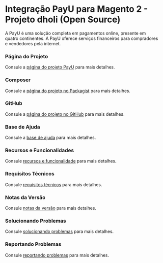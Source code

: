 # Integração PayU para Magento 2 - Projeto dholi (Open Source)

A PayU é uma solução completa em pagamentos online, presente em quatro continentes. A PayU oferece serviços financeiros para compradores e vendedores pela internet.

### Página do Projeto
Consule a [página do projeto PayU](https://www.dholi.dev/projetos/payu) para mais detalhes.

### Composer
Consule a [página do projeto no Packagist](https://packagist.org/packages/dholi/module-dholi-payu) para mais detalhes.

### GitHub
Consule a [página do projeto no GitHub](https://github.com/dholidev/module-dholi-payu-mirror) para mais detalhes.

### Base de Ajuda
Consule a [base de ajuda](https://docs.dholi.dev/payu) para mais detalhes.

### Recursos e Funcionalidades
Consule [recursos e funcionalidade](https://docs.dholi.dev/payu/iniciando) para mais detalhes.

### Requisitos Técnicos
Consule [requisitos técnicos](https://docs.dholi.dev/payu/iniciando) para mais detalhes.

### Notas da Versão
Consule [notas da versão](https://github.com/dholidev/module-dholi-payu-mirror/blob/master/CHANGELOG.md) para mais detalhes.

### Solucionando Problemas
Consule [solucionando problemas](https://docs.dholi.dev/payu/solucionando-problemas) para mais detalhes.

### Reportando Problemas
Consule [reportando problemas](https://docs.dholi.dev/payu/reportando-problemas) para mais detalhes.
